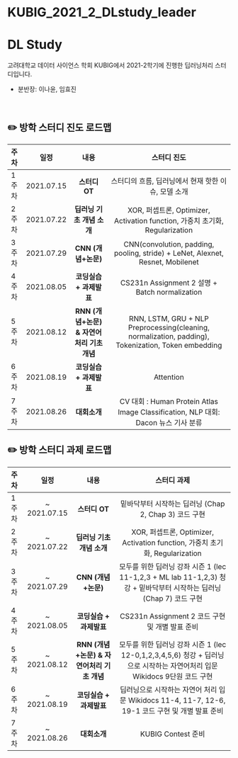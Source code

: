 # KUBIG_2021_2_DLstudy_leader

# DL Study
고려대학교 데이터 사이언스 학회 KUBIG에서 2021-2학기에 진행한 딥러닝처리 스터디입니다.  
* 분반장: 이나윤, 임효진

<br>

## ✏️ 방학 스터디 진도 로드맵

|   주차   |   일정   |   내용   |   스터디 진도   | 
|:----------------------------|:----------------------------:|:--------------------:|:-------------------:|
|  1주차  | 2021.07.15 | **스터디 OT** | 스터디의 흐름, 딥러닝에서 현재 핫한 이슈, 모델 소개 | 
|  2주차  | 2021.07.22 | **딥러닝 기초 개념 소개** | XOR, 퍼셉트론, Optimizer, Activation function, 가중치 초기화, Regularization | 
|  3주차  | 2021.07.29 | **CNN (개념+논문)** | CNN(convolution, padding, pooling, stride) + LeNet, Alexnet, Resnet, Mobilenet | 
|  4주차  | 2021.08.05 | **코딩실습 + 과제발표** | CS231n Assignment 2 설명 + Batch normalization| 
|  5주차  | 2021.08.12 | **RNN (개념+논문) & 자연어처리 기초 개념** | RNN, LSTM, GRU + NLP Preprocessing(cleaning, normalization, padding), Tokenization, Token embedding |  
|  6주차  | 2021.08.19 | **코딩실습 + 과제발표** | Attention |  
|  7주차  | 2021.08.26 | **대회소개** | CV 대회 : Human Protein Atlas Image Classification, NLP 대회: Dacon 뉴스 기사 분류 |

## ✏️ 방학 스터디 과제 로드맵

|   주차   |   일정   |   내용   |   스터디 과제   | 
|:----------------------------|:----------------------------:|:--------------------:|:-------------------:|
|  1주차  | ~ 2021.07.15 | **스터디 OT** | 밑바닥부터 시작하는 딥러닝 (Chap 2, Chap 3) 코드 구현 | 
|  2주차  | ~ 2021.07.22 | **딥러닝 기초 개념 소개** | XOR, 퍼셉트론, Optimizer, Activation function, 가중치 초기화, Regularization | 
|  3주차  | ~ 2021.07.29 | **CNN (개념+논문)** | 모두를 위한 딥러닝 강좌 시즌 1 (lec 11-1,2,3 + ML lab 11-1,2,3) 청강 + 밑바닥부터 시작하는 딥러닝 (Chap 7) 코드 구현 | 
|  4주차  | ~ 2021.08.05 | **코딩실습 + 과제발표** | CS231n Assignment 2 코드 구현 및 개별 발표 준비 | 
|  5주차  | ~ 2021.08.12 | **RNN (개념+논문) & 자연어처리 기초 개념** | 모두를 위한 딥러닝 강좌 시즌 1 (lec 12-0,1,2,3,4,5,6) 청강 + 딥러닝으로 시작하는 자연어처리 입문 Wikidocs 9단원 코드 구현 |  
|  6주차  | ~ 2021.08.19 | **코딩실습 + 과제발표** | 딥러닝으로 시작하는 자연어 처리 입문 Wikidocs 11-4, 11-7, 12-6, 19-1 코드 구현 및 개별 발표 준비 |  
|  7주차  | ~ 2021.08.26 | **대회소개** | KUBIG Contest 준비 |

<br>
